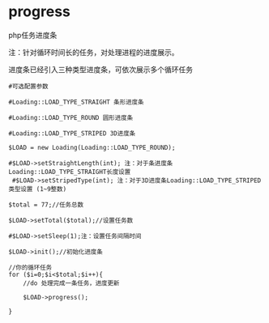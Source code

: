 # progress
php任务进度条

注：针对循环时间长的任务，对处理进程的进度展示。

进度条已经引入三种类型进度条，可依次展示多个循环任务


    #可选配置参数

    #Loading::LOAD_TYPE_STRAIGHT 条形进度条

    #Loading::LOAD_TYPE_ROUND 圆形进度条

    #Loading::LOAD_TYPE_STRIPED 3D进度条

    $LOAD = new Loading(Loading::LOAD_TYPE_ROUND);

    #$LOAD->setStraightLength(int); 注：对于条进度条Loading::LOAD_TYPE_STRAIGHT长度设置
     #$LOAD->setStripedType(int); 注：对于3D进度条Loading::LOAD_TYPE_STRIPED类型设置 (1~9整数)

    $total = 77;//任务总数
    
    $LOAD->setTotal($total);//设置任务数

    #$LOAD->setSleep(1);注：设置任务间隔时间

    $LOAD->init();//初始化进度条

    //你的循环任务
    for ($i=0;$i<$total;$i++){
        //do 处理完成一条任务，进度更新
    
        $LOAD->progress();

    }



